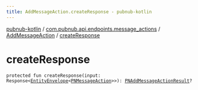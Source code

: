 ```yaml
---
title: AddMessageAction.createResponse - pubnub-kotlin
---
```


[pubnub-kotlin](../../index.html) / [com.pubnub.api.endpoints.message_actions](../index.html) / [AddMessageAction](index.html) / [createResponse](./create-response.html)

# createResponse

`protected fun createResponse(input: Response<`[`EntityEnvelope`](../../com.pubnub.api.models.server.objects_api/-entity-envelope/index.html)`<`[`PNMessageAction`](../../com.pubnub.api.models.consumer.message_actions/-p-n-message-action/index.html)`>>): `[`PNAddMessageActionResult`](../../com.pubnub.api.models.consumer.message_actions/-p-n-add-message-action-result/index.html)`?`